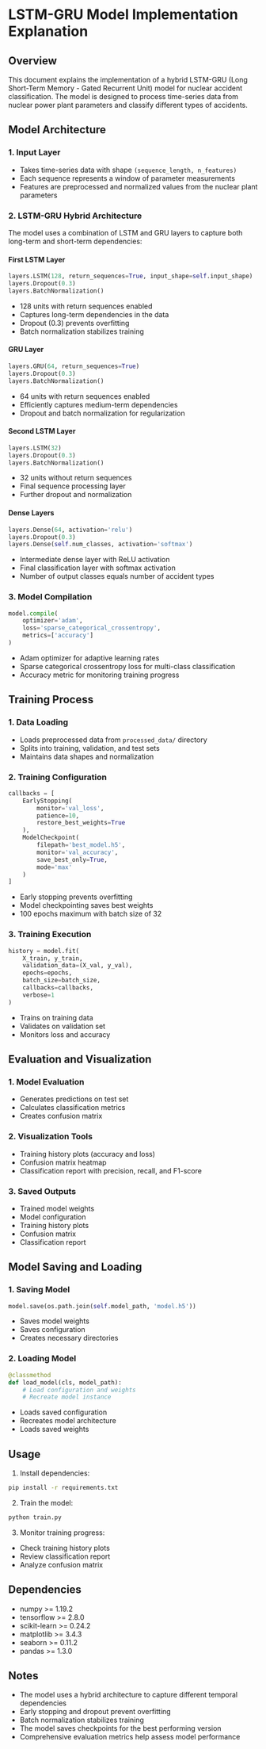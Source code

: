 # LSTM-GRU Model Implementation Explanation

## Overview
This document explains the implementation of a hybrid LSTM-GRU (Long Short-Term Memory - Gated Recurrent Unit) model for nuclear accident classification. The model is designed to process time-series data from nuclear power plant parameters and classify different types of accidents.

## Model Architecture

### 1. Input Layer
- Takes time-series data with shape `(sequence_length, n_features)`
- Each sequence represents a window of parameter measurements
- Features are preprocessed and normalized values from the nuclear plant parameters

### 2. LSTM-GRU Hybrid Architecture
The model uses a combination of LSTM and GRU layers to capture both long-term and short-term dependencies:

#### First LSTM Layer
```python
layers.LSTM(128, return_sequences=True, input_shape=self.input_shape)
layers.Dropout(0.3)
layers.BatchNormalization()
```
- 128 units with return sequences enabled
- Captures long-term dependencies in the data
- Dropout (0.3) prevents overfitting
- Batch normalization stabilizes training

#### GRU Layer
```python
layers.GRU(64, return_sequences=True)
layers.Dropout(0.3)
layers.BatchNormalization()
```
- 64 units with return sequences enabled
- Efficiently captures medium-term dependencies
- Dropout and batch normalization for regularization

#### Second LSTM Layer
```python
layers.LSTM(32)
layers.Dropout(0.3)
layers.BatchNormalization()
```
- 32 units without return sequences
- Final sequence processing layer
- Further dropout and normalization

#### Dense Layers
```python
layers.Dense(64, activation='relu')
layers.Dropout(0.3)
layers.Dense(self.num_classes, activation='softmax')
```
- Intermediate dense layer with ReLU activation
- Final classification layer with softmax activation
- Number of output classes equals number of accident types

### 3. Model Compilation
```python
model.compile(
    optimizer='adam',
    loss='sparse_categorical_crossentropy',
    metrics=['accuracy']
)
```
- Adam optimizer for adaptive learning rates
- Sparse categorical crossentropy loss for multi-class classification
- Accuracy metric for monitoring training progress

## Training Process

### 1. Data Loading
- Loads preprocessed data from `processed_data/` directory
- Splits into training, validation, and test sets
- Maintains data shapes and normalization

### 2. Training Configuration
```python
callbacks = [
    EarlyStopping(
        monitor='val_loss',
        patience=10,
        restore_best_weights=True
    ),
    ModelCheckpoint(
        filepath='best_model.h5',
        monitor='val_accuracy',
        save_best_only=True,
        mode='max'
    )
]
```
- Early stopping prevents overfitting
- Model checkpointing saves best weights
- 100 epochs maximum with batch size of 32

### 3. Training Execution
```python
history = model.fit(
    X_train, y_train,
    validation_data=(X_val, y_val),
    epochs=epochs,
    batch_size=batch_size,
    callbacks=callbacks,
    verbose=1
)
```
- Trains on training data
- Validates on validation set
- Monitors loss and accuracy

## Evaluation and Visualization

### 1. Model Evaluation
- Generates predictions on test set
- Calculates classification metrics
- Creates confusion matrix

### 2. Visualization Tools
- Training history plots (accuracy and loss)
- Confusion matrix heatmap
- Classification report with precision, recall, and F1-score

### 3. Saved Outputs
- Trained model weights
- Model configuration
- Training history plots
- Confusion matrix
- Classification report

## Model Saving and Loading

### 1. Saving Model
```python
model.save(os.path.join(self.model_path, 'model.h5'))
```
- Saves model weights
- Saves configuration
- Creates necessary directories

### 2. Loading Model
```python
@classmethod
def load_model(cls, model_path):
    # Load configuration and weights
    # Recreate model instance
```
- Loads saved configuration
- Recreates model architecture
- Loads saved weights

## Usage

1. Install dependencies:
```bash
pip install -r requirements.txt
```

2. Train the model:
```bash
python train.py
```

3. Monitor training progress:
- Check training history plots
- Review classification report
- Analyze confusion matrix

## Dependencies
- numpy >= 1.19.2
- tensorflow >= 2.8.0
- scikit-learn >= 0.24.2
- matplotlib >= 3.4.3
- seaborn >= 0.11.2
- pandas >= 1.3.0

## Notes
- The model uses a hybrid architecture to capture different temporal dependencies
- Early stopping and dropout prevent overfitting
- Batch normalization stabilizes training
- The model saves checkpoints for the best performing version
- Comprehensive evaluation metrics help assess model performance 